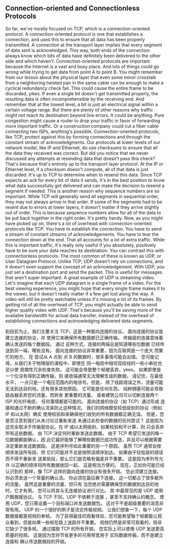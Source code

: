 ## Connection-oriented and Connectionless Protocols

So far, we've mostly focused on TCP, which is a connection-oriented protocol. A connection-oriented protocol is one that establishes a connection, and uses this to ensure that all data has been properly transmitted. A connection at the transport layer implies that every segment of data sent is acknowledged. This way, both ends of the connection always know which bits of data have definitely been delivered to the other side and which haven't. Connection-oriented protocols are important because the Internet is a vast and busy place. And lots of things could go wrong while trying to get data from point A to point B. You might remember from our lesson about the physical layer that even some minor crosstalk from a neighboring twisted pair in the same cable can be enough to make a cyclical redundancy check fail. This could cause the entire frame to be discarded, yikes. If even a single bit doesn't get transmitted properly, the resulting data is often incomprehensible by the receiving end. And remember that at the lowest level, a bit is just an electrical signal within a certain voltage range. But there are plenty of other reasons why traffic might not reach its destination beyond line errors. It could be anything. Pure congestion might cause a router to drop your traffic in favor of forwarding more important traffic. Or a construction company could cut a fiber cable connecting two ISPs, anything's possible. Connection-oriented protocols, like TCP, protect against this by forming connections and through the constant stream of acknowledgments. Our protocols at lower levels of our network model, like IP and Ethernet, do use checksums to ensure that all the data they received was correct. But did you notice that we never discussed any attempts at resending data that doesn't pass this check? That's because that's entirely up to the transport layer protocol. At the IP or Ethernet level, if a checksum doesn't compute, all of that data is just discarded. It's up to TCP to determine when to resend this data. Since TCP expects an ack for every bit of data it sends, it's in the best position to know what data successfully got delivered and can make the decision to resend a segment if needed. This is another reason why sequence numbers are so important. While TCP will generally send all segments in sequential order, they may not always arrive in that order. If some of the segments had to be resent due to errors at lower layers, it doesn't matter if they arrive slightly out of order. This is because sequence numbers allow for all of the data to be put back together in the right order. It's pretty handy. Now, as you might have picked up on, there's a lot of overhead with connection-oriented protocols like TCP. You have to establish the connection. You have to send a stream of constant streams of acknowledgements. You have to tear the connection down at the end. That all accounts for a lot of extra traffic. While this is important traffic, it's really only useful if you absolutely, positively have to be sure your data reaches its destination. You can contrast this with connectionless protocols. The most common of these is known as UDP, or User Datagram Protocol. Unlike TCP, UDP doesn't rely on connections, and it doesn't even support the concept of an acknowledgement. With UDP, you just set a destination port and send the packet. This is useful for messages that aren't super important. A great example of UDP is streaming video. Let's imagine that each UDP datagram is a single frame of a video. For the best viewing experience, you might hope that every single frame makes it to the viewer, but it doesn't really matter if a few get lost along the way. A video will still be pretty watchable unless it's missing a lot of its frames. By getting rid of all the overhead of TCP, you might actually be able to send higher quality video with UDP. That's because you'll be saving more of the available bandwidth for actual data transfer, instead of the overhead of establishing connections and acknowledging delivered data segments.





到目前为止，我们主要关注 TCP，这是一种面向连接的协议。 面向连接的协议是建立连接的协议，并 使用它来确保所有数据都已正确传输。 传输层的连接意味着 确认发送的每个数据段。 通过 这种方式，连接的两端总是知道哪些位数据 已经传送到另一端，哪些没有。 面向连接的协议非常重要，因为互联网是一个庞大 而繁忙的地方。 在 尝试从 A 点到 点 B 的数据时，很多事情可能会出错。 您可能记得，从我们关于物理层的课程中，即使在 同一电缆中相邻双绞线的一些小串扰也足以使 周期性冗余检查失败。 这可能会导致整个帧被丢弃，ykes。 如果即使是一个位没有得到正确传输，则 接收端通常无法理解生成的数据。 请记住，在最低水平， 一点只是一个电压范围内的电信号。但是， 除了线路错误之外，流量可能无法到达目的地，还有很多其他原因。 它可能是任何东西。 纯粹拥塞可能会导致路由器丢弃您的流量，而转发 更重要的流量。 或者建筑公司可以切断连接两个 ISP 的光纤电缆， 任何事情都是可能的。 面向连接的协议（如 TCP）通过形成 连接和通过不断的确认流来防止这种情况。 我们的网络模型较低级别的协议（例如 IP 和以太网）确实 使用校验和来确保他们收到的所有数据都正确无误。 但是，您是否注意到我们从未讨论过重新发送 未通过此检查的数据的任何尝试？ 这是因为这完全取决于传输层协议。在 IP 或以太网级别，如果校验和不计算，则 只会丢弃所有这些数据。 由 TCP 决定何时重新发送此数据。 由于 TCP 希望它发送的每一 位数据都能确认，因 此它最好能够了解哪些数据已成功传送，并且可以根据需要决定重新发送数据段。 这是序列号如此重要的另一个原因。 虽然 TCP 通常会按顺序发送所有段，但 它们可能并不总是按照该顺序到达。 如果由于较低层的错误而不得不重新发 送某些段，那么它们是否略有偏差并不重要。 这是因为序列号允许 以正确的顺序将所有数据放回一起。 这是相当方便的。 现在，正如你可能已经认识到的 那样，像 TCP 这样的面向连接的协议有很多开销。 您必须建立连接。 你必须发送一个常量的确认流。 你必须在最后撕下连接。 这一切都占了很多额外的流量。 虽然这是重要的流量，但只有 当您绝对需要确保您的数据到达目的地时，它才有用。 您可以将其与无连接协议进行对比。 其 中最常见的是 UDP 或用户数据报协议。 与 TCP 不同，UDP 不依赖于连接 ，甚至不支持确认的概念。 使用 UDP，您只需设置一个目标端口并发送数据包。 这对于不是超级重要的消息非常有用。 UDP 的一个很好的例子是流式传输视频。 让我们想象一下，每个 UDP 数据报都是视频的单帧。 为了获得最佳的观看体验，您可能希望每个帧都能让观 众看到，但是如果一些帧在路上迷路并不重要。 视频仍然是非常可观看的，除非它缺少了很多帧。 通过摆脱 TCP 的所有开销， 您实际上可以使用 UDP 发送更高质量的视频。 这是因为您将节省更多的可用带宽用于 实际数据传输，而不是建立连接和 确认传送数据段的开销。
